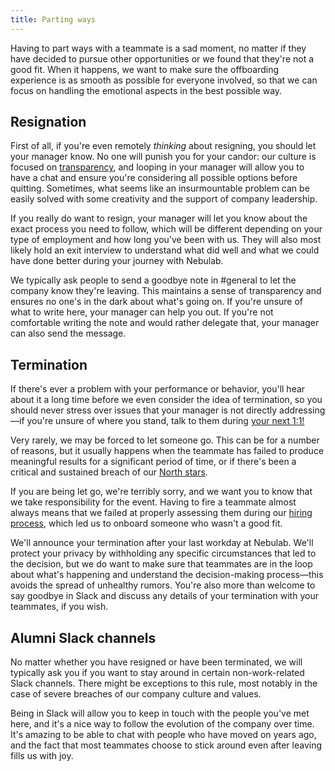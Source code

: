 ```yaml
---
title: Parting ways
---
```


Having to part ways with a teammate is a sad moment, no matter if they have decided to pursue other
opportunities or we found that they're not a good fit. When it happens, we want to make sure the
offboarding experience is as smooth as possible for everyone involved, so that we can focus on
handling the emotional aspects in the best possible way. 

## Resignation

First of all, if you're even remotely _thinking_ about resigning, you should let your manager know.
No one will punish you for your candor: our culture is focused on
[transparency](/about-us/north-stars#transparency), and looping in your manager will allow you to
have a chat and ensure you're considering all possible options before quitting. Sometimes, what
seems like an insurmountable problem can be easily solved with some creativity and the support of
company leadership.

If you really do want to resign, your manager will let you know about the exact process you need to
follow, which will be different depending on your type of employment and how long you've been with
us. They will also most likely hold an exit interview to understand what did well and what we could
have done better during your journey with Nebulab.

We typically ask people to send a goodbye note in #general to let the company know they're leaving.
This maintains a sense of transparency and ensures no one's in the dark about what's going on. If
you're unsure of what to write here, your manager can help you out. If you're not comfortable
writing the note and would rather delegate that, your manager can also send the message. 

## Termination

If there's ever a problem with your performance or behavior, you'll hear about it a long time before
we even consider the idea of termination, so you should never stress over issues that your manager
is not directly addressing—if you're unsure of where you stand, talk to them during
[your next 1:1!](/personal-growth/coaching-and-one-on-ones)

Very rarely, we may be forced to let someone go. This can be for a number of reasons, but it usually
happens when the teammate has failed to produce meaningful results for a significant period of time,
or if there's been a critical and sustained breach of our [North stars](/about-us/north-stars).

If you are being let go, we're terribly sorry, and we want you to know that we take responsibility
for the event. Having to fire a teammate almost always means that we failed at properly assessing
them during our [hiring process](/people-ops/hiring), which led us to onboard someone who wasn't a
good fit.

We'll announce your termination after your last workday at Nebulab. We'll protect your privacy by
withholding any specific circumstances that led to the decision, but we do want to make sure that
teammates are in the loop about what's happening and understand the decision-making process—this
avoids the spread of unhealthy rumors. You're also more than welcome to say goodbye in Slack and
discuss any details of your termination with your teammates, if you wish.

## Alumni Slack channels

No matter whether you have resigned or have been terminated, we will typically ask you if you want
to stay around in certain non-work-related Slack channels. There might be exceptions to this rule,
most notably in the case of severe breaches of our company culture and values.

Being in Slack will allow you to keep in touch with the people you've met here, and it's a nice way
to follow the evolution of the company over time. It's amazing to be able to chat with people who
have moved on years ago, and the fact that most teammates choose to stick around even after leaving
fills us with joy.
